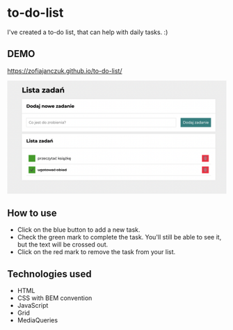 # to-do-list
I've created a to-do list, that can help with daily tasks. :)

## DEMO
https://zofiajanczuk.github.io/to-do-list/

![page appearance](images/to-do-list.png)

## How to use
- Click on the blue button to add a new task.
- Check the green mark to complete the task. You'll still be able to see it, but the text will be crossed out.
- Click on the red mark to remove the task from your list.

## Technologies used
- HTML
- CSS with BEM convention
- JavaScript
- Grid
- MediaQueries
